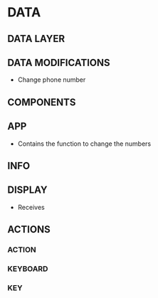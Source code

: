 # DATA

## DATA LAYER

## DATA MODIFICATIONS

- Change phone number

## COMPONENTS

## APP

- Contains the function to change the numbers

## INFO

## DISPLAY

- Receives

## ACTIONS

### ACTION

### KEYBOARD

### KEY
